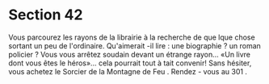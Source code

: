 # Section 42

Vous parcourez les rayons de la librairie à la recherche de que lque chose sortant un peu
de l'ordinaire. Qu'aimerait -il lire : une biographie ? un roman policier ? Vous vous arrêtez
soudain devant un étrange rayon... «Un livre dont vous êtes le héros»... cela pourrait tout
à tait convenir! Sans hésiter, vous achetez le Sorcier de la Montagne de Feu . Rendez -
vous au  301 .
